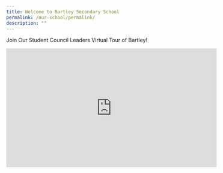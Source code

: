 ```yaml
---
title: Welcome to Bartley Secondary School
permalink: /our-school/permalink/
description: ""
---
```

Join Our Student Council Leaders Virtual Tour of Bartley!
 
<iframe width="560" height="315" src="https://www.youtube.com/embed/gT0E2c2JD7w" title="YouTube video player" frameborder="0" allow="accelerometer; autoplay; clipboard-write; encrypted-media; gyroscope; picture-in-picture; web-share" allowfullscreen></iframe>
